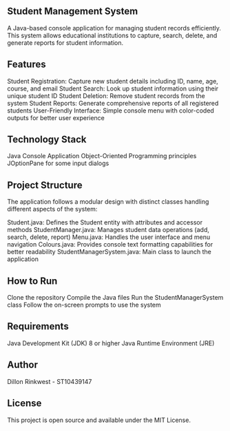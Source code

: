 ## Student Management System
A Java-based console application for managing student records efficiently. This system allows educational institutions to capture, search, delete, and generate reports for student information.
## Features

Student Registration: Capture new student details including ID, name, age, course, and email
Student Search: Look up student information using their unique student ID
Student Deletion: Remove student records from the system
Student Reports: Generate comprehensive reports of all registered students
User-Friendly Interface: Simple console menu with color-coded outputs for better user experience

## Technology Stack

Java
Console Application
Object-Oriented Programming principles
JOptionPane for some input dialogs

## Project Structure
The application follows a modular design with distinct classes handling different aspects of the system:

Student.java: Defines the Student entity with attributes and accessor methods
StudentManager.java: Manages student data operations (add, search, delete, report)
Menu.java: Handles the user interface and menu navigation
Colours.java: Provides console text formatting capabilities for better readability
StudentManagerSystem.java: Main class to launch the application

## How to Run

Clone the repository
Compile the Java files
Run the StudentManagerSystem class
Follow the on-screen prompts to use the system

## Requirements

Java Development Kit (JDK) 8 or higher
Java Runtime Environment (JRE)

## Author
Dillon Rinkwest - ST10439147
## License
This project is open source and available under the MIT License.
